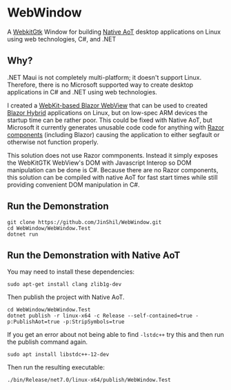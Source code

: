 # WebWindow
A [WebkitGtk](https://webkitgtk.org/) Window for building [Native AoT](https://learn.microsoft.com/en-us/dotnet/core/deploying/native-aot/) desktop applications on Linux using web technologies, C#, and .NET

## Why?
.NET Maui is not completely multi-platform; it doesn't support Linux.  Therefore, there is no Microsoft supported way to create desktop applications in C# and .NET using web technologies.

I created a [WebKit-based Blazor WebView](https://github.com/JinShil/BlazorWebView) that can be used to created [Blazor Hybrid](https://learn.microsoft.com/en-us/aspnet/core/blazor/hybrid/) applications on Linux, but on low-spec ARM devices the startup time can be rather poor.  This could be fixed with Native AoT, but Microsoft it currently generates unusable code code for anything with [Razor components](https://learn.microsoft.com/en-us/aspnet/core/blazor/components/) (including Blazor) causing the application to either segfault or otherwise not function properly.

This solution does not use Razor commponents.  Instead it simply exposes the WebKitGTK WebView's DOM with Javascript Interop so DOM manipulation can be done is C#.  Because there are no Razor components, this solution can be compiled with native AoT for fast start times while still providing convenient DOM manipulation in C#.

## Run the Demonstration
```
git clone https://github.com/JinShil/WebWindow.git
cd WebWindow/WebWindow.Test
dotnet run
```

## Run the Demonstration with Native AoT
You may need to install these dependencies:
```
sudo apt-get install clang zlib1g-dev
```
Then publish the project with Native AoT.
```
cd WebWindow/WebWindow.Test
dotnet publish -r linux-x64 -c Release --self-contained=true -p:PublishAot=true -p:StripSymbols=true
```

If you get an error about not being able to find `-lstdc++` try this and then run the publish command again.
```
sudo apt install libstdc++-12-dev
```

Then run the resulting executable:
```
./bin/Release/net7.0/linux-x64/publish/WebWindow.Test
```